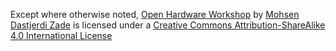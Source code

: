 Except where otherwise noted,
[Open Hardware Workshop](https://github.com/iauctb/open-hardware-workshop) by
[Mohsen Dastjerdi Zade](https://github.com/mohsend)
is licensed under a
[Creative Commons Attribution-ShareAlike 4.0 International License](https://creativecommons.org/licenses/by-sa/4.0/)
